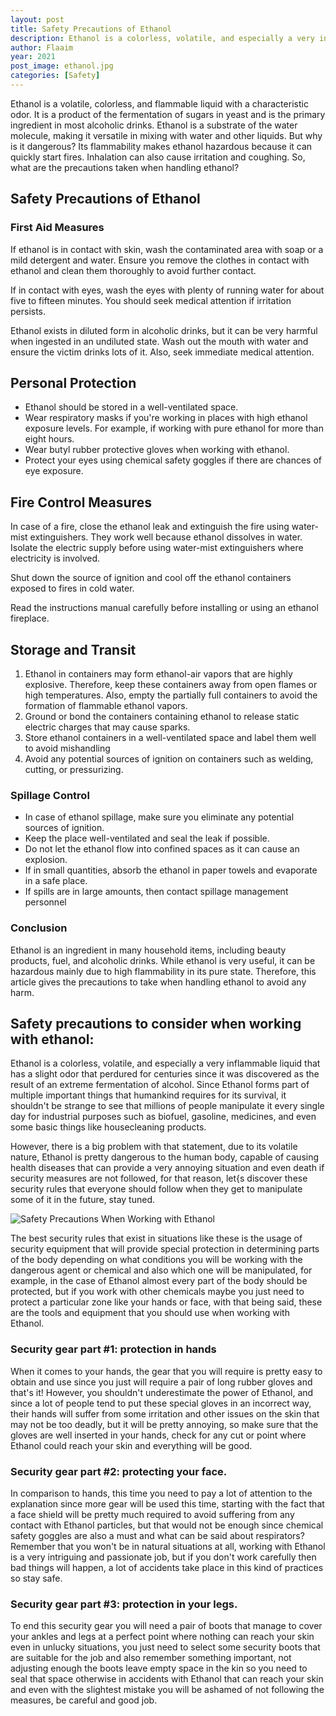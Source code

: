```yaml
---
layout: post
title: Safety Precautions of Ethanol
description: Ethanol is a colorless, volatile, and especially a very inflammable liquid that has a slight odor that perdured for centuries since it was discovered as the result of an extreme fermentation of alcohol.
author: Flaaim
year: 2021
post_image: ethanol.jpg
categories: [Safety]
---
```


Ethanol is a volatile, colorless, and flammable liquid with a characteristic odor. It is a product of the fermentation of sugars in yeast and is the primary ingredient in most alcoholic drinks. Ethanol is a substrate of the water molecule, making it versatile in mixing with water and other liquids. But why is it dangerous? Its flammability makes ethanol hazardous because it can quickly start fires. Inhalation can also cause irritation and coughing. So, what are the precautions taken when handling ethanol?


## Safety Precautions of Ethanol

### First Aid Measures


If ethanol is in contact with skin, wash the contaminated area with soap or a mild detergent and water. Ensure you remove the clothes in contact with ethanol and clean them thoroughly to avoid further contact.

If in contact with eyes, wash the eyes with plenty of running water for about five to fifteen minutes. You should seek medical attention if irritation persists. 
 
Ethanol exists in diluted form in alcoholic drinks, but it can be very harmful when ingested in an undiluted state. Wash out the mouth with water and ensure the victim drinks lots of it. Also, seek immediate medical attention.
 
 ## Personal Protection
 
- Ethanol should be stored in a well-ventilated space.
- Wear respiratory masks if you're working in places with high ethanol exposure levels. For example, if working with pure ethanol for more than eight hours.
- Wear butyl rubber protective gloves when working with ethanol.
- Protect your eyes using chemical safety goggles if there are chances of eye exposure.

## Fire Control Measures
In case of a fire, close the ethanol leak and extinguish the fire using water-mist extinguishers. They work well because ethanol dissolves in water. Isolate the electric supply before using water-mist extinguishers where electricity is involved.

Shut down the source of ignition and cool off the ethanol containers exposed to fires in cold water.

Read the instructions manual carefully before installing or using an ethanol fireplace.

## Storage and Transit

1.	Ethanol in containers may form ethanol-air vapors that are highly explosive. Therefore, keep these containers away from open flames or high temperatures. Also, empty the partially full containers to avoid the formation of flammable ethanol vapors.
2.	Ground or bond the containers containing ethanol to release static electric charges that may cause sparks.
3.	Store ethanol containers in a well-ventilated space and label them well to avoid mishandling
4.	Avoid any potential sources of ignition on containers such as welding, cutting, or pressurizing.

### Spillage Control 


- In case of ethanol spillage, make sure you eliminate any potential sources of ignition.
- Keep the place well-ventilated and seal the leak if possible.
- Do not let the ethanol flow into confined spaces as it can cause an explosion.
- If in small quantities, absorb the ethanol in paper towels and evaporate in a safe place.
- If spills are in large amounts, then contact spillage management personnel


### Conclusion

Ethanol is an ingredient in many household items, including beauty products, fuel, and alcoholic drinks. While ethanol is very useful, it can be hazardous mainly due to high flammability in its pure state. Therefore, this article gives the precautions to take when handling ethanol to avoid any harm.

## Safety precautions to consider when working with ethanol:

Ethanol is a colorless, volatile, and especially a very inflammable liquid that has a slight odor that perdured for centuries since it was discovered as the result of an extreme fermentation of alcohol. Since Ethanol forms part of multiple important things that humankind requires for its survival, it shouldn't be strange to see that millions of people manipulate it every single day for industrial purposes such as biofuel, gasoline, medicines, and even some basic things like housecleaning products.

However, there is a big problem with that statement, due to its volatile nature, Ethanol is pretty dangerous to the human body, capable of causing health diseases that can provide a very annoying situation and even death if security measures are not followed, for that reason, let{s discover these security rules that everyone should follow when they get to manipulate some of it in the future, stay tuned.


![Safety Precautions When Working with Ethanol](https://safetyworkblog.com/assets/ethanol.jpg)

The best security rules that exist in situations like these is the usage of security equipment that will provide special protection in determining parts of the body depending on what conditions you will be working with the dangerous agent or chemical and also which one will be manipulated, for example, in the case of Ethanol almost every part of the body should be protected, but if you work with other chemicals maybe you just need to protect a particular zone like your hands or face, with that being said, these are the tools and equipment that you should use when working with Ethanol.

### Security gear part #1: protection in hands

When it comes to your hands, the gear that you will require is pretty easy to obtain and use since you just will require a pair of long rubber gloves and that's it! However, you shouldn't underestimate the power of Ethanol, and since a lot of people tend to put these special gloves in an incorrect way, their hands will suffer from some irritation and other issues on the skin that may not be too deadly, but it will be pretty annoying, so make sure that the gloves are well inserted in your hands, check for any cut or point where Ethanol could reach your skin and everything will be good.

### Security gear part #2: protecting your face.

In comparison to hands, this time you need to pay a lot of attention to the explanation since more gear will be used this time, starting with the fact that a face shield will be pretty much required to avoid suffering from any contact with Ethanol particles, but that would not be enough since chemical safety goggles are also a must and what can be said about respirators? Remember that you won't be in natural situations at all, working with Ethanol is a very intriguing and passionate job, but if you don't work carefully then bad things will happen, a lot of accidents take place in this kind of practices so stay safe.

### Security gear part #3: protection in your legs.

To end this security gear you will need a pair of boots that manage to cover your ankles and legs at a perfect point where nothing can reach your skin even in unlucky situations, you just need to select some security boots that are suitable for the job and also remember something important, not adjusting enough the boots leave empty space in the kin so you need to seal that space otherwise in accidents with Ethanol that can reach your skin and even with the slightest mistake you will be ashamed of not following the measures, be careful and good job.

